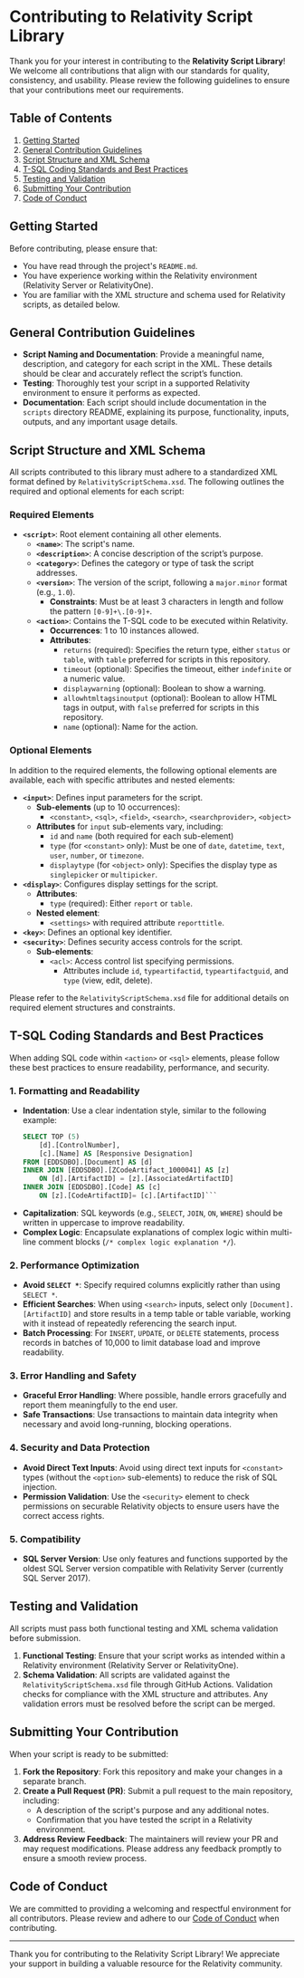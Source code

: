 # Contributing to Relativity Script Library

Thank you for your interest in contributing to the **Relativity Script Library**! We welcome all contributions that align with our standards for quality, consistency, and usability. Please review the following guidelines to ensure that your contributions meet our requirements.

## Table of Contents
1. [Getting Started](#getting-started)
2. [General Contribution Guidelines](#general-contribution-guidelines)
3. [Script Structure and XML Schema](#script-structure-and-xml-schema)
4. [T-SQL Coding Standards and Best Practices](#t-sql-coding-standards-and-best-practices)
5. [Testing and Validation](#testing-and-validation)
6. [Submitting Your Contribution](#submitting-your-contribution)
7. [Code of Conduct](#code-of-conduct)

## Getting Started
Before contributing, please ensure that:
- You have read through the project's `README.md`.
- You have experience working within the Relativity environment (Relativity Server or RelativityOne).
- You are familiar with the XML structure and schema used for Relativity scripts, as detailed below.

## General Contribution Guidelines
- **Script Naming and Documentation**: Provide a meaningful name, description, and category for each script in the XML. These details should be clear and accurately reflect the script’s function.
- **Testing**: Thoroughly test your script in a supported Relativity environment to ensure it performs as expected.
- **Documentation**: Each script should include documentation in the `scripts` directory README, explaining its purpose, functionality, inputs, outputs, and any important usage details.

## Script Structure and XML Schema
All scripts contributed to this library must adhere to a standardized XML format defined by `RelativityScriptSchema.xsd`. The following outlines the required and optional elements for each script:

### Required Elements
- **`<script>`**: Root element containing all other elements.
  - **`<name>`**: The script's name.  
  - **`<description>`**: A concise description of the script’s purpose.
  - **`<category>`**: Defines the category or type of task the script addresses.
  - **`<version>`**: The version of the script, following a `major.minor` format (e.g., `1.0`).
    - **Constraints**: Must be at least 3 characters in length and follow the pattern `[0-9]+\.[0-9]+`.
  - **`<action>`**: Contains the T-SQL code to be executed within Relativity.
    - **Occurrences**: 1 to 10 instances allowed.
    - **Attributes**:
      - `returns` (required): Specifies the return type, either `status` or `table`, with `table` preferred for scripts in this repository.
      - `timeout` (optional): Specifies the timeout, either `indefinite` or a numeric value.
      - `displaywarning` (optional): Boolean to show a warning.
      - `allowhtmltagsinoutput` (optional): Boolean to allow HTML tags in output, with `false` preferred for scripts in this repository.
      - `name` (optional): Name for the action.

### Optional Elements
In addition to the required elements, the following optional elements are available, each with specific attributes and nested elements:

- **`<input>`**: Defines input parameters for the script.
  - **Sub-elements** (up to 10 occurrences):
    - `<constant>`, `<sql>`, `<field>`, `<search>`, `<searchprovider>`, `<object>`
  - **Attributes** for `input` sub-elements vary, including:
    - `id` and `name` (both required for each sub-element)
    - `type` (for `<constant>` only): Must be one of `date`, `datetime`, `text`, `user`, `number`, or `timezone`.
    - `displaytype` (for `<object>` only): Specifies the display type as `singlepicker` or `multipicker`.
- **`<display>`**: Configures display settings for the script.
  - **Attributes**:
    - `type` (required): Either `report` or `table`.
  - **Nested element**:
    - `<settings>` with required attribute `reporttitle`.
- **`<key>`**: Defines an optional key identifier.
- **`<security>`**: Defines security access controls for the script.
  - **Sub-elements**:
    - `<acl>`: Access control list specifying permissions.
      - Attributes include `id`, `typeartifactid`, `typeartifactguid`, and `type` (view, edit, delete).

Please refer to the `RelativityScriptSchema.xsd` file for additional details on required element structures and constraints.

## T-SQL Coding Standards and Best Practices
When adding SQL code within `<action>` or `<sql>` elements, please follow these best practices to ensure readability, performance, and security.

### 1. Formatting and Readability
- **Indentation**: Use a clear indentation style, similar to the following example:
  ```sql
  SELECT TOP (5)
      [d].[ControlNumber],
      [c].[Name] AS [Responsive Designation]
  FROM [EDDSDBO].[Document] AS [d]
  INNER JOIN [EDDSDBO].[ZCodeArtifact_1000041] AS [z]
      ON [d].[ArtifactID] = [z].[AssociatedArtifactID]
  INNER JOIN [EDDSDBO].[Code] AS [c]
      ON [z].[CodeArtifactID]= [c].[ArtifactID]```
- **Capitalization**: SQL keywords (e.g., `SELECT`, `JOIN`, `ON`, `WHERE`) should be written in uppercase to improve readability.
- **Complex Logic**: Encapsulate explanations of complex logic within multi-line comment blocks (`/* complex logic explanation */`).

### 2. Performance Optimization
- **Avoid `SELECT *`**: Specify required columns explicitly rather than using `SELECT *`.
- **Efficient Searches**: When using `<search>` inputs, select only `[Document].[ArtifactID]` and store results in a temp table or table variable, working with it instead of repeatedly referencing the search input.
- **Batch Processing**: For `INSERT`, `UPDATE`, or `DELETE` statements, process records in batches of 10,000 to limit database load and improve readability.

### 3. Error Handling and Safety
- **Graceful Error Handling**: Where possible, handle errors gracefully and report them meaningfully to the end user.
- **Safe Transactions**: Use transactions to maintain data integrity when necessary and avoid long-running, blocking operations.

### 4. Security and Data Protection
- **Avoid Direct Text Inputs**: Avoid using direct text inputs for `<constant>` types (without the `<option>` sub-elements) to reduce the risk of SQL injection.
- **Permission Validation**: Use the `<security>` element to check permissions on securable Relativity objects to ensure users have the correct access rights.

### 5. Compatibility
- **SQL Server Version**: Use only features and functions supported by the oldest SQL Server version compatible with Relativity Server (currently SQL Server 2017).

## Testing and Validation
All scripts must pass both functional testing and XML schema validation before submission.

1. **Functional Testing**: Ensure that your script works as intended within a Relativity environment (Relativity Server or RelativityOne).
2. **Schema Validation**: All scripts are validated against the `RelativityScriptSchema.xsd` file through GitHub Actions. Validation checks for compliance with the XML structure and attributes. Any validation errors must be resolved before the script can be merged.

## Submitting Your Contribution
When your script is ready to be submitted:

1. **Fork the Repository**: Fork this repository and make your changes in a separate branch.
2. **Create a Pull Request (PR)**: Submit a pull request to the main repository, including:
   - A description of the script's purpose and any additional notes.
   - Confirmation that you have tested the script in a Relativity environment.
3. **Address Review Feedback**: The maintainers will review your PR and may request modifications. Please address any feedback promptly to ensure a smooth review process.

## Code of Conduct
We are committed to providing a welcoming and respectful environment for all contributors. Please review and adhere to our [Code of Conduct](CODE_OF_CONDUCT.md) when contributing.

---

Thank you for contributing to the Relativity Script Library! We appreciate your support in building a valuable resource for the Relativity community.
